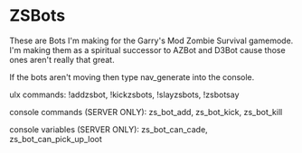# ZSBots
These are Bots I'm making for the Garry's Mod Zombie Survival gamemode.
I'm making them as a spiritual successor to AZBot and D3Bot cause those ones aren't really that great.

If the bots aren't moving then type nav_generate into the console.

ulx commands:
!addzsbot, 
!kickzsbots, 
!slayzsbots, 
!zsbotsay

console commands (SERVER ONLY):
zs_bot_add, 
zs_bot_kick, 
zs_bot_kill

console variables (SERVER ONLY):
zs_bot_can_cade, 
zs_bot_can_pick_up_loot
